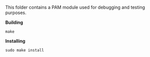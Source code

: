 This folder contains a PAM module used for debugging and testing purposes.

**Building**

```
make
```

**Installing**

```
sudo make install
```
